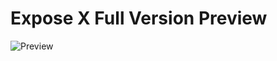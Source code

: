 # Expose X Full Version Preview
![Preview](https://cdn.discordapp.com/attachments/423855408797581313/468547561314189322/unknown.png)
